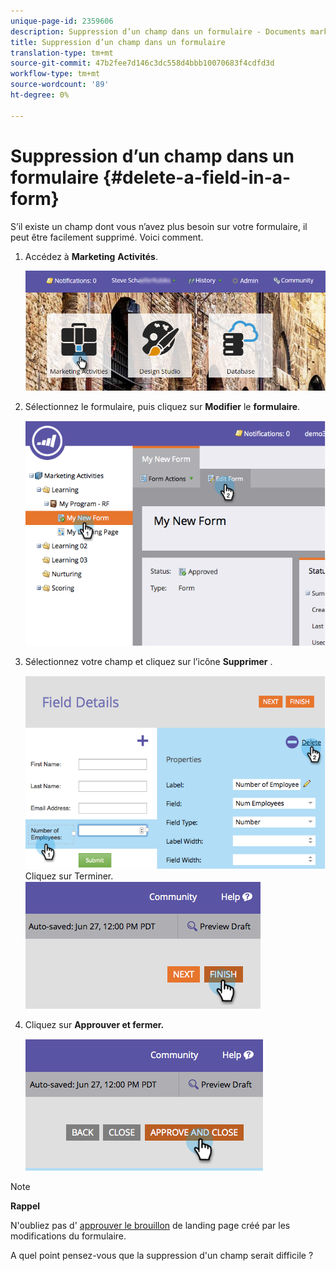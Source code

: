 ```yaml
---
unique-page-id: 2359606
description: Suppression d’un champ dans un formulaire - Documents marketing - Documentation du produit
title: Suppression d’un champ dans un formulaire
translation-type: tm+mt
source-git-commit: 47b2fee7d146c3dc558d4bbb10070683f4cdfd3d
workflow-type: tm+mt
source-wordcount: '89'
ht-degree: 0%

---
```



# Suppression d’un champ dans un formulaire {#delete-a-field-in-a-form}

S’il existe un champ dont vous n’avez plus besoin sur votre formulaire, il peut être facilement supprimé. Voici comment.

1. Accédez à **Marketing** **Activités**.

   ![](assets/login-marketing-activities-2.png)

1. Sélectionnez le formulaire, puis cliquez sur **Modifier** le **formulaire**.

   ![](assets/image2014-9-15-15-3a43-3a36.png)

1. Sélectionnez votre champ et cliquez sur l’icône **Supprimer** .

   ![](assets/image2014-9-15-15-3a43-3a54.png)
Cliquez sur Terminer.
   ![](assets/image2014-9-15-15-3a44-3a16.png)

1. Cliquez sur **Approuver et fermer.**

   ![](assets/image2014-9-15-15-3a44-3a28.png)

>[!NOTE]
>
>**Rappel**
>
>N&#39;oubliez pas d&#39; [approuver le brouillon](../../../../product-docs/demand-generation/landing-pages/understanding-landing-pages/approve-unapprove-or-delete-a-landing-page.md) de landing page créé par les modifications du formulaire.

A quel point pensez-vous que la suppression d&#39;un champ serait difficile ?